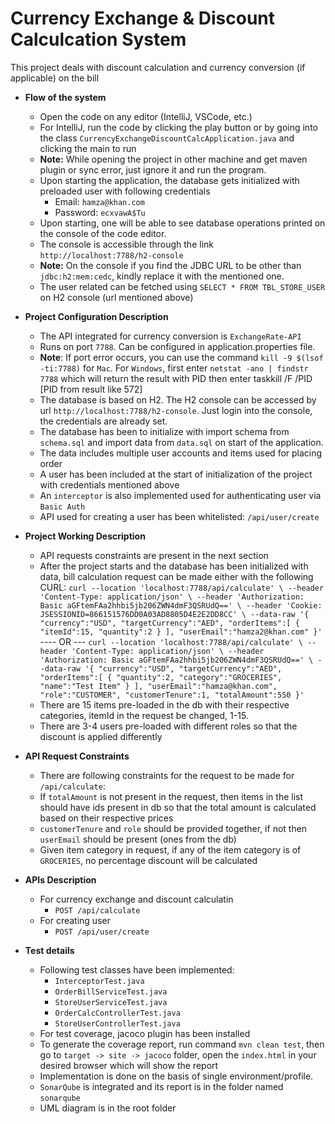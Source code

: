 # Currency Exchange & Discount Calculcation System

This project deals with discount calculation and currency conversion (if applicable) on the bill

- **Flow of the system**
    - Open the code on any editor (IntelliJ, VSCode, etc.)
    - For IntelliJ, run the code by clicking the play button or by going into the class `CurrencyExchangeDiscountCalcApplication.java` and
      clicking the main to run
    - **Note:** While opening the project in other machine and get maven plugin or sync error, just ignore it
      and run the program.
    - Upon starting the application, the database gets initialized with preloaded user with following credentials
        - Email: `hamza@khan.com`
        - Password: `ecxvawA$Tu`
    - Upon starting, one will be able to see database operations printed on the console of the code editor.
    - The console is accessible through the link `http://localhost:7788/h2-console`
    - **Note:** On the console if you find the JDBC URL to be other than `jdbc:h2:mem:cedc`, kindly replace it with the mentioned one.
    - The user related can be fetched using `SELECT * FROM TBL_STORE_USER` on H2 console (url mentioned above)


- **Project Configuration Description**
    - The API integrated for currency conversion is `ExchangeRate-API`
    - Runs on port `7788`. Can be configured in application.properties file.
    - **Note**: If port error occurs, you can use the command `kill -9 $(lsof -ti:7788)` for `Mac`. For `Windows`, first
      enter `netstat -ano | findstr 7788` which will return the result with PID then enter taskkill /F /PID [PID from result like 572]
    - The database is based on H2. The H2 console can be accessed by url
      `http://localhost:7788/h2-console`. Just login into the console, the credentials are already set.
    - The database has been to initialize with import schema from `schema.sql` and import data from `data.sql` on start of the application.
    - The data includes multiple user accounts and items used for placing order
    - A user has been included at the start of initialization of the project with credentials mentioned above
    - An `interceptor` is also implemented used for authenticating user via `Basic Auth`
    - API used for creating a user has been whitelisted: `/api/user/create`

    
- **Project Working Description**
    - API requests constraints are present in the next section
    - After the project starts and the database has been initialized with data, bill calculation request can be made either with the following CURL:
        `curl --location 'localhost:7788/api/calculate' \
      --header 'Content-Type: application/json' \
      --header 'Authorization: Basic aGFtemFAa2hhbi5jb206ZWN4dmF3QSRUdQ==' \
      --header 'Cookie: JSESSIONID=866151576DD0A03AD8805D4E2E2DD8CC' \
      --data-raw '{
      "currency":"USD",
      "targetCurrency":"AED",
      "orderItems":[
      {
      "itemId":15,
      "quantity":2
      }
      ],
      "userEmail":"hamza2@khan.com"
      }'` ---- OR --- `curl --location 'localhost:7788/api/calculate' \
      --header 'Content-Type: application/json' \
      --header 'Authorization: Basic aGFtemFAa2hhbi5jb206ZWN4dmF3QSRUdQ==' \
      --data-raw '{
      "currency":"USD",
      "targetCurrency":"AED",
      "orderItems":[
      {
      "quantity":2,
      "category":"GROCERIES",
      "name":"Test Item"
      }
      ],
      "userEmail":"hamza@khan.com",
      "role":"CUSTOMER",
      "customerTenure":1,
      "totalAmount":550
      }'`
    - There are 15 items pre-loaded in the db with their respective categories, itemId in the request be changed, 1-15. 
    - There are 3-4 users pre-loaded with different roles so that the discount is applied differently


- **API Request Constraints**
    - There are following constraints for the request to be made for `/api/calculate`:
    - If `totalAmount` is not present in the request, then items in the list should have ids present in db so that the total amount is calculated based on their respective prices
    - `customerTenure` and `role` should be provided together, if not then `userEmail` should be present (ones from the db)
    - Given item category in request, if any of the item category is of `GROCERIES`, no percentage discount will be calculated


- **APIs Description**
    - For currency exchange and discount calculatin
        - `POST /api/calculate`
    - For creating user
        - `POST /api/user/create`

    
- **Test details**
    - Following test classes have been implemented:
        - `InterceptorTest.java`
        - `OrderBillServiceTest.java`
        - `StoreUserServiceTest.java`
        - `OrderCalcControllerTest.java`
        - `StoreUserControllerTest.java`
    - For test coverage, jacoco plugin has been installed
    - To generate the coverage report, run command `mvn clean test`, then go to `target -> site -> jacoco` folder, open the `index.html` in your desired browser which will show the report
    - Implementation is done on the basis of single environment/profile.
    - `SonarQube` is integrated and its report is in the folder named `sonarqube`
    - UML diagram is in the root folder